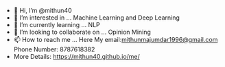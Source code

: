 - 👋 Hi, I’m @mithun40
- 👀 I’m interested in ... Machine Learning and Deep Learning
- 🌱 I’m currently learning ... NLP
- 💞️ I’m looking to collaborate on ... Opinion Mining
- 📫 How to reach me ... 
Here My email:mithunmajumdar1996@gmail.com
Phone Number: 8787618382
- More Details: https://mithun40.github.io/me/

<!---
mithun40/mithun40 is a ✨ special ✨ repository because its `README.md` (this file) appears on your GitHub profile.
You can click the Preview link to take a look at your changes.
--->
